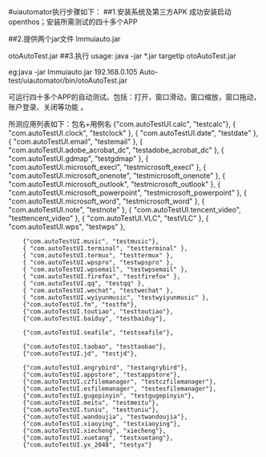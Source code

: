 #uiautomator执行步骤如下：
##1.安装系统及第三方APK
成功安装启动openthos；安装所需测试的四十多个APP

##2.提供两个jar文件
lmmuiauto.jar

otoAutoTest.jar
##3.执行
usage: java -jar *.jar targetIp otoAutoTest.jar

eg:java -jar lmmuiauto.jar 192.168.0.105 Auto-test/uiautomator/bin/otoAutoTest.jar 

可运行四十多个APP的自动测试。包括：打开，窗口滑动，窗口缩放，窗口拖动，账户登录、关闭等功能 。

所测应用列表如下：包名+用例名
		{"com.autoTestUI.calc", "testcalc"},
		{ "com.autoTestUI.clock", "testclock" },
		{ "com.autoTestUI.date", "testdate" },
		{ "com.autoTestUI.email", "testemail" },
		{ "com.autoTestUI.adobe_acrobat_dc", "testadobe_acrobat_dc" },
		{ "com.autoTestUI.gdmap", "testgdmap" },
		{ "com.autoTestUI.microsoft_execl", "testmicrosoft_execl" },
		{ "com.autoTestUI.microsoft_onenote", "testmicrosoft_onenote" },
		{ "com.autoTestUI.microsoft_outlook", "testmicrosoft_outlook" },
		{ "com.autoTestUI.microsoft_powerpoint", "testmicrosoft_powerpoint" },
		{ "com.autoTestUI.microsoft_word", "testmicrosoft_word" },
		{ "com.autoTestUI.note", "testnote" },
		{ "com.autoTestUI.tencent_video", "testtencent_video" },
		{ "com.autoTestUI.VLC", "testVLC" },
		{ "com.autoTestUI.wps", "testwps" },

		{"com.autoTestUI.music", "testmusic"},
		{ "com.autoTestUI.terminal", "testterminal" },
		{ "com.autoTestUI.termux", "testtermux" },		
		{ "com.autoTestUI.wpspro", "testwpspro" },
		{ "com.autoTestUI.wpsemail", "testwpsemail" },
		{ "com.autoTestUI.firefox", "testfirefox" },
		{ "com.autoTestUI.qq", "testqq" },
		{ "com.autoTestUI.wechat", "testwechat" },
		{ "com.autoTestUI.wyiyunmusic", "testwyiyunmusic" },
		{"com.autoTestUI.fm", "testfm"},
		{"com.autoTestUI.toutiao", "testtoutiao"},
		{"com.autoTestUI.baiduy", "testbaiduy"},

		{"com.autoTestUI.seafile", "testseafile"},

		{"com.autoTestUI.taobao", "testtaobao"},
		{"com.autoTestUI.jd", "testjd"},

		{"com.autoTestUI.angrybird", "testangrybird"},
		{"com.autoTestUI.appstore", "testappstore"},
		{"com.autoTestUI.czfilemanager", "testczfilemanager"},
		{"com.autoTestUI.esfilemanager", "testesfilemanager"},
		{"com.autoTestUI.gugepinyin", "testgugepinyin"},
		{"com.autoTestUI.meitu", "testmeitu"},
		{"com.autoTestUI.tuniu", "testtuniu"},
		{"com.autoTestUI.wandoujia", "testwandoujia"},
		{"com.autoTestUI.xiaoying", "testxiaoying"},
		{"com.autoTestUI.xiecheng", "xiecheng"},
		{"com.autoTestUI.xuetang", "testxuetang"},
		{"com.autoTestUI.yx_2048", "testyx"}




